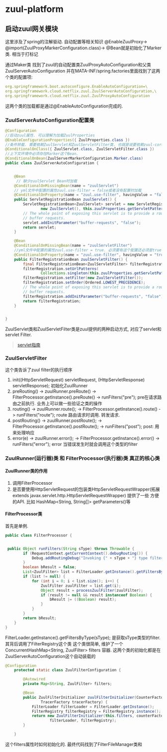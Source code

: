 # zuul-platform

## 启动zuul网关模块  
这里涉及了spring的注解驱动. 自动配置等相关知识
@EnableZuulProxy-> @import(ZuulProxyMarkerConfiguration.class)-> @Bean就是初始化了Marker类. 相当于打标记

通过Maker类 找到了zuul的自动配置类ZuulProxyAutoConfiguration和父类ZuulServerAutoConfiguration 并在MATA-INF/spring.factories里面找到了这两个类的配置项:
```yaml
org.springframework.boot.autoconfigure.EnableAutoConfiguration=\
org.springframework.cloud.netflix.zuul.ZuulServerAutoConfiguration,\
org.springframework.cloud.netflix.zuul.ZuulProxyAutoConfiguration
```
这两个类的加载都是通过@EnableAutoConfiguration完成的.


### ZuulServerAutoConfiguration配置类
```java
@Configuration
//启动zuul属性. 可以理解为加载ZuulProperties
@EnableConfigurationProperties({ ZuulProperties.class })
//条件转载. 需要依赖ZuulServlet和ZuulServletFilter类. 也就是说要依赖zuul-core
@ConditionalOnClass({ ZuulServlet.class, ZuulServletFilter.class })
//上下文环境中必须存在Marker这个Bean.
@ConditionalOnBean(ZuulServerMarkerConfiguration.Marker.class)
public class ZuulServerAutoConfiguration {


	@Bean
     // 缺少zuulServlet Bean时加载
	@ConditionalOnMissingBean(name = "zuulServlet")
    // yml文件中配置的属性zuul.use-filter = false或者没有配置时加载
	@ConditionalOnProperty(name = "zuul.use-filter", havingValue = "false", matchIfMissing = true)
	public ServletRegistrationBean zuulServlet() {
		ServletRegistrationBean<ZuulServlet> servlet = new ServletRegistrationBean<>(
				new ZuulServlet(), this.zuulProperties.getServletPattern());
		// The whole point of exposing this servlet is to provide a route that doesn't
		// buffer requests.
		servlet.addInitParameter("buffer-requests", "false");
		return servlet;
	}

	@Bean
	@ConditionalOnMissingBean(name = "zuulServletFilter")
    //yml文件中配置的属性zuul.use-filter = true. 必须要有这个配置还必须是true 才会加载.
	@ConditionalOnProperty(name = "zuul.use-filter", havingValue = "true", matchIfMissing = false)
	public FilterRegistrationBean zuulServletFilter() {
		final FilterRegistrationBean<ZuulServletFilter> filterRegistration = new FilterRegistrationBean<>();
		filterRegistration.setUrlPatterns(
				Collections.singleton(this.zuulProperties.getServletPattern()));
		filterRegistration.setFilter(new ZuulServletFilter());
		filterRegistration.setOrder(Ordered.LOWEST_PRECEDENCE);
		// The whole point of exposing this servlet is to provide a route that doesn't
		// buffer requests.
		filterRegistration.addInitParameter("buffer-requests", "false");
		return filterRegistration;
	}


}
```
ZuulServlet类和ZuulServletFilter类是zuul提供的两种启动方式, 对应了servlet和servlet Filter.
> [servlet指南](https://www.kancloud.cn/evankaka/servletjsp/119642)

### ZuulServletFilter

这个类告诉了zuul filter的执行顺序
1. init((HttpServletRequest) servletRequest, (HttpServletResponse) servletResponse); 初始化ZuulRunner
2. preRouting() -> zuulRunner.preRoute() -> FilterProcessor.getInstance().preRoute() ->  runFilters("pre"); pre在请求路由之前执行. 业务上可以做一些验证之类的操作
3. routing() ->  zuulRunner.route(); ->  FilterProcessor.getInstance().route() -> runFilters("route"); route 路由请求时调用. 转发请求.
4. postRouting() ->  zuulRunner.postRoute(); -> FilterProcessor.getInstance().postRoute(); ->  runFilters("post"); post: 用来处理响应
5. error(e) -> zuulRunner.error(); -> FilterProcessor.getInstance().error() -> runFilters("error"); error 当错误发生时就会调用这个类型的filter

### ZuulRunner(运行器)类 和 FilterProcessor(执行器)类 真正的核心类

#### ZuulRunner类的作用

1. 调用FilterProcessor
2. 是否要使用HttpServletRequest的包装类HttpServletRequestWrapper(拓展 extends javax.servlet.http.HttpServletRequestWrapper)
提供了一些 方便的API. 比如 HashMap<String, String[]> getParameters()等

#### FilterProcessor类

首先是单例.
```java
public class FilterProcessor {


 public Object runFilters(String sType) throws Throwable {
        if (RequestContext.getCurrentContext().debugRouting()) {
            Debug.addRoutingDebug("Invoking {" + sType + "} type filters");
        }
        boolean bResult = false;
        List<ZuulFilter> list = FilterLoader.getInstance().getFiltersByType(sType);
        if (list != null) {
            for (int i = 0; i < list.size(); i++) {
                ZuulFilter zuulFilter = list.get(i);
                Object result = processZuulFilter(zuulFilter);
                if (result != null && result instanceof Boolean) {
                    bResult |= ((Boolean) result);
                }
            }
        }
        return bResult;
    }
}
```

FilterLoader.getInstance().getFiltersByType(sType); 是获取sType类型的filter.
其背后调用了FilterRegistry这个类 这个类很简单, 维护了一个ConcurrentHashMap<String, ZuulFilter> filters 容器. 
这两个类的初始化都是在ZuulServerAutoConfiguration这个自动装载的
```java
@Configuration
	protected static class ZuulFilterConfiguration {

		@Autowired
		private Map<String, ZuulFilter> filters;

		@Bean
		public ZuulFilterInitializer zuulFilterInitializer(CounterFactory counterFactory,
				TracerFactory tracerFactory) {
			FilterLoader filterLoader = FilterLoader.getInstance();
			FilterRegistry filterRegistry = FilterRegistry.instance();
			return new ZuulFilterInitializer(this.filters, counterFactory, tracerFactory,
					filterLoader, filterRegistry);
		}

	}
```

这个filters属性时如何初始化的. 最终代码找到了FilterFileManager类和